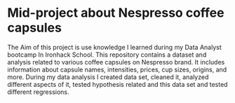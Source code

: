 # Mid-project about Nespresso coffee capsules 
The Aim of this project is use knowledge I learned during my Data Analyst bootcamp In Ironhack School. 
This repository contains a dataset and analysis related to various coffee capsules on Nespresso brand. It includes information about capsule names, intensities, prices, cup sizes, origins, and more.
During my data analysis I created data set, cleaned it, analyzed different aspects of it, tested hypothesis related and  this data set and tested different regressions. 
 
